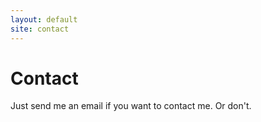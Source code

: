 ```yaml
---
layout: default
site: contact
---
```


# Contact

Just send me an email if you want to contact me. Or don't.
